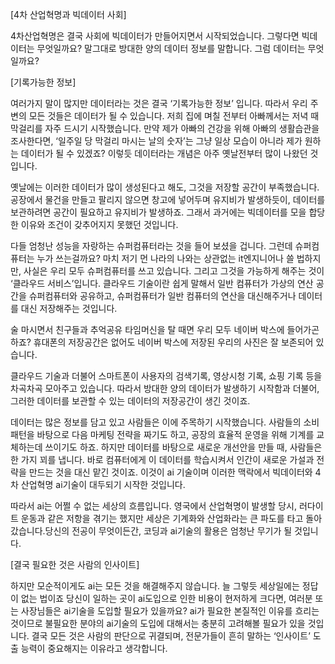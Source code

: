 [4차 산업혁명과 빅데이터 사회] 
 
 4차산업혁명은 결국 사회에 빅데이터가 만들어지면서 시작되었습니다. 그렇다면 빅데이터는 무엇일까요? 말그대로 방대한 양의 데이터 정보를 말합니다. 그럼 데이터는 무엇일까요?
 

[기록가능한 정보]

 여러가지 말이 많지만 데이터라는 것은 결국 ‘기록가능한 정보’ 입니다. 따라서 우리 주변의 모든 것들은 데이터가 될 수 있습니다. 저희 집에 며칠 전부터 아빠께서는 저녁 때 막걸리를 자주 드시기 시작했습니다. 만약 제가 아빠의 건강을 위해 아빠의 생활습관을 조사한다면, ‘일주일 당 막걸리 마시는 날의 숫자’는 그냥 일상 모습이 아니라 제가 원하는 데이터가 될 수 있겠죠? 이렇듯 데이터라는 개념은 아주 옛날전부터 많이 나왔던 것입니다.

 

 옛날에는 이러한 데이터가 많이 생성된다고 해도, 그것을 저장할 공간이 부족했습니다. 공장에서 물건을 만들고 팔리지 않으면 창고에 넣어두며 유지비가 발생하듯이, 데이터를 보관하려면 공간이 필요하고 유지비가 발생하죠. 그래서 과거에는 빅데이터를 모을 합당한 이유와 조건이 갖추어지지 못했던 것입니다.

 

 다들 엄청난 성능을 자랑하는 슈퍼컴퓨터라는 것을 들어 보셨을 겁니다. 그런데 슈퍼컴퓨터는 누가 쓰는걸까요? 마치 저기 먼 나라의 나와는 상관없는 it엔지니어나 쓸 법하지만, 사실은 우리 모두 슈퍼컴퓨터를 쓰고 있습니다. 그리고 그것을 가능하게 해주는 것이 ‘클라우드 서비스’입니다. 클라우드 기술이란 쉽게 말해서 일반 컴퓨터가 가상의 연산 공간을 슈퍼컴퓨터와 공유하고, 슈퍼컴퓨터가 일반 컴퓨터의 연산을 대신해주거나 데이터를 대신 저장해주는 것입니다.

 술 마시면서 친구들과 추억공유 타임머신을 탈 때면 우리 모두 네이버 박스에 들어가곤 하죠? 휴대폰의 저장공간은 없어도 네이버 박스에 저장된 우리의 사진은 잘 보존되어 있습니다.

 

 클라우드 기술과 더불어 스마트폰이 사용자의 검색기록, 영상시청 기록, 쇼핑 기록 등을 차곡차곡 모아주고 있습니다. 따라서 방대한 양의 데이터가 발생하기 시작함과 더불어, 그러한 데이터를 보관할 수 있는 데이터의 저장공간이 생긴 것이죠.

 

 데이터는 많은 정보를 담고 있고 사람들은 이에 주목하기 시작했습니다. 사람들의 소비 패턴을 바탕으로 다음 마케팅 전략을 짜기도 하고, 공장의 효율적 운영을 위해 기계를 교체하는데 쓰이기도 하죠. 하지만 데이터를 바탕으로 새로운 개선안을 만들 때, 사람들은 한 가지 꾀를 냅니다. 바로 컴퓨터에게 이 데이터를 학습시켜서 인간이 새로운 가설과 전략을 만드는 것을 대신 맡긴 것이죠. 이것이 ai 기술이며 이러한 맥락에서 빅데이터와 4차 산업혁명 ai기술이 대두되기 시작한 것입니다.

 

 따라서 ai는 어쩔 수 없는 세상의 흐름입니다. 영국에서 산업혁명이 발생할 당시, 러다이트 운동과 같은 저항을 겪기는 했지만 세상은 기계화와 산업화라는 큰 파도를 타고 돌아갔습니다.당신의 전공이 무엇이든간, 코딩과 ai기술의 활용은 엄청난 무기가 될 것입니다.

 

[결국 필요한 것은 사람의 인사이트]

하지만 모순적이게도 ai는 모든 것을 해결해주지 않습니다. 늘 그렇듯 세상일에는 정답이 없는 법이죠  당신이 일하는 곳이 ai도입으로 인한 비용이 현저하게 크다면, 여러분 또는 사장님들은 ai기술을 도입할 필요가 있을까요? ai가 필요한 본질적인 이유를 흐리는 것이므로 불필요한 분야의 ai기술의 도입에 대해서는 충분히 고려해볼 필요가 있을 것입니다. 결국 모든 것은 사람의 판단으로 귀결되며, 전문가들이 흔히 말하는 ‘인사이트’ 도출 능력이 중요해지는 이유라고 생각합니다.


